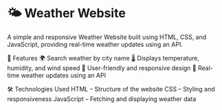 # 🌤 Weather Website
A simple and responsive Weather Website built using HTML, CSS, and JavaScript, providing real-time weather updates using an API.

🚀 Features
🌍 Search weather by city name
🌡 Displays temperature, humidity, and wind speed
🎨 User-friendly and responsive design
🔄 Real-time weather updates using an API

🛠 Technologies Used
HTML – Structure of the website
CSS – Styling and responsiveness
JavaScript – Fetching and displaying weather data
